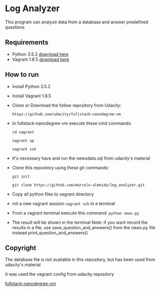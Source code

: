 # Log Analyzer
This program can analyze data from a database and answer predefined questions
## Requirements
* Python 3.5.2
  [download here](https://www.python.org/downloads/)
* Vagrant 1.8.5
  [download here](https://www.vagrantup.com/downloads.html)
## How to run
* Install Python 3.5.2
* Install Vagrant 1.8.5
* Clone or Download the follow repository from Udacity:

  `https://github.com/udacity/fullstack-nanodegree-vm`

* In fullstack-nanodegree-vm execute these cmd commands:

  `cd vagrant`

  `vagrant up`

  `vagrant ssh`

* It's necessary have and run the newsdata.sql from udacity's material
* Clone this repository using these git commands:

  `git init`

  `git clone https://github.com/marcelo-almeida/log_analyzer.git`

* Copy all python files to vagrant directory
* init a new vagrant session `vagrant ssh` in a terminal
* From a vagrant terminal execute this command:
  `python news.py`
* The result will be shown in the terminal
  Note: if you want record the results in a file, use save_question_and_answers()
  from the news.py file instead print_question_and_answers()
## Copyright
The database file is not available in this repository, but has been used from udacity's material

It was used the vagrant config from udacity repository

  [fullstack-nanodegree-vm](https://github.com/udacity/fullstack-nanodegree-vm)
